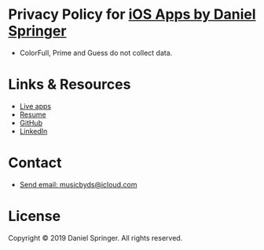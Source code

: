# Privacy Policy for [iOS Apps by Daniel Springer](https://itunes.apple.com/us/developer/daniel-springer/id1402417666?mt=8)

- ColorFull, Prime and Guess do not collect data.

# Links & Resources

- [Live apps](https://itunes.apple.com/us/developer/daniel-springer/id1402417666?mt=8)
- [Resume](https://github.com/DaniSpringer/docs/tree/master/resume)
- [GitHub](https://github.com/DaniSpringer)
- [LinkedIn](https://www.linkedin.com/in/imdanielspringer/)

# Contact
- [Send email: musicbyds@icloud.com](mailto:musicbyds@icloud.com)

# License
Copyright © 2019 Daniel Springer. All rights reserved.